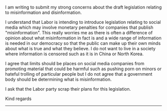 I am writing to submit my strong concerns about the draft legislation relating to misinformation and disinformation.

I understand that Labor is intending to introduce legislation relating to social media which may involve monetary penalties for
companies that publish "misinformation". This really worries me as there is often a difference of opinion about what
misinformation in fact is and a wide range of information is needed in our democracy so that the public can make up their own
minds about what is true and what they believe. I do not want to live in a society where information is censored such as it is in
China or North Korea.

I agree that limits should be places on social media companies from promoting material that could be harmful such as pushing
porn on minors or hateful trolling of particular people but I do not agree that a government body should be determining what is
misinformation.

I ask that the Labor party scrap their plans for this legislation.

Kind regards


-----

